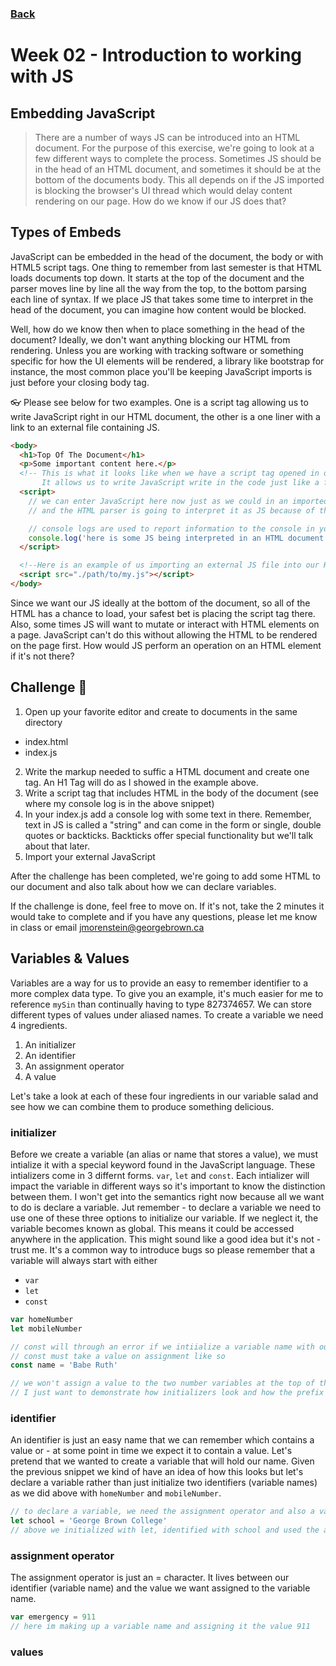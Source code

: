 ### [Back](../../../)

# Week 02 - Introduction to working with JS
## Embedding JavaScript

> There are a number of ways JS can be introduced into an HTML document. For the purpose of this exercise, we're going to look at a few different ways to complete the process. Sometimes JS should be in the head of an HTML document, and sometimes it should be at the bottom of the documents body. This all depends on if the JS imported is blocking the browser's UI thread which would delay content rendering on our page. How do we know if our JS does that?

## Types of Embeds

JavaScript can be embedded in the head of the document, the body or with HTML5 script tags. One thing to remember from last semester is that HTML loads documents top down. It starts at the top of the document and the parser moves line by line all the way from the top, to the bottom parsing each line of syntax. If we place JS that takes some time to interpret in the head of the document, you can imagine how content would be blocked.

Well, how do we know then when to place something in the head of the document? Ideally, we don't want anything blocking our HTML from rendering. Unless you are working with tracking software or something specific for how the UI elements will be rendered, a library like bootstrap for instance, the most common place you'll be keeping JavaScript imports is just before your closing body tag.

:eyeglasses: Please see below for two examples. One is a script tag allowing us to write JavaScript right in our HTML document, the other is a one liner with a link to an external file containing JS.

```html
<body>
  <h1>Top Of The Document</h1>
  <p>Some important content here.</p>
  <!-- This is what it looks like when we have a script tag opened in our HTML
       It allows us to write JavaScript write in the code just like a file -->
  <script>
    // we can enter JavaScript here now just as we could in an imported file
    // and the HTML parser is going to interpret it as JS because of the script tag

    // console logs are used to report information to the console in your developer tools
    console.log('here is some JS being interpreted in an HTML document')
  </script>

  <!--Here is an example of us importing an external JS file into our HTML document-->
  <script src="./path/to/my.js"></script>
</body>
``` 

Since we want our JS ideally at the bottom of the document, so all of the HTML has a chance to load, your safest bet is placing the script tag there. Also, some times JS will want to mutate or interact with HTML elements on a page. JavaScript can't do this without allowing the HTML to be rendered on the page first. How would JS perform an operation on an HTML element if it's not there?

## Challenge :memo:

1. Open up your favorite editor and create to documents in the same directory
  - index.html
  - index.js
2. Write the markup needed to suffic a HTML document and create one tag. An H1 Tag will do as I showed in the example above.
3. Write a script tag that includes HTML in the body of the document (see where my console log is in the above snippet)
4. In your index.js add a console log with some text in there. Remember, text in JS is called a "string" and can come in the form or single, double quotes or backticks. Backticks offer special functionality but we'll talk about that later.
5. Import your external JavaScript 

After the challenge has been completed, we're going to add some HTML to our document and also talk about how we can declare variables.

If the challenge is done, feel free to move on. If it's not, take the 2 minutes it would take to complete and if you have any questions, please let me know in class or email jmorenstein@georgebrown.ca

## Variables & Values

Variables are a way for us to provide an easy to remember identifier to a more complex data type. To give you an example, it's much easier for me to reference `mySin` than continually having to type 827374657. We can store different types of values under aliased names. To create a variable we need 4 ingredients.

1. An initializer
2. An identifier
3. An assignment operator
4. A value

Let's take a look at each of these four ingredients in our variable salad and see how we can combine them to produce something delicious.

### initializer

Before we create a variable (an alias or name that stores a value), we must intialize it with a special keyword found in the JavaScript language. These intializers come in 3 differnt forms. `var`, `let` and `const`. Each intializer will impact the variable in different ways so it's important to know the distinction between them. I won't get into the semantics right now because all we want to do is declare a variable. Jut remember - to declare a variable we need to use one of these three options to initialize our variable. If we neglect it, the variable becomes known as global. This means it could be accessed anywhere in the application. This might sound like a good idea but it's not - trust me. It's a common way to introduce bugs so please remember that a variable will always start with either

* `var`
* `let`
* `const`

```javascript
var homeNumber
let mobileNumber

// const will through an error if we intiialize a variable name with out assigning a value
// const must take a value on assignment like so
const name = 'Babe Ruth'

// we won't assign a value to the two number variables at the top of this snippet yet.
// I just want to demonstrate how initializers look and how the prefix our identifier (variable name)
```
### identifier

An identifier is just an easy name that we can remember which contains a value or - at some point in time we expect it to contain a value. Let's pretend that we wanted to create a variable that will hold our name. Given the previous snippet we kind of have an idea of how this looks but let's declare a variable rather than just initialize two identifiers (variable names) as we did above with `homeNumber` and `mobileNumber`.

```javascript
// to declare a variable, we need the assignment operator and also a value
let school = 'George Brown College'
// above we initialized with let, identified with school and used the assignment operator (=) to assign a value to the variable. Now instead of typing out and remember what school all over a code base, we can reference it by school and have the value we need.
```

### assignment operator

The assignment operator is just an = character. It lives between our identifier (variable name) and the value we want assigned to the variable name.

```javascript
var emergency = 911
// here im making up a variable name and assigning it the value 911
```

### values

